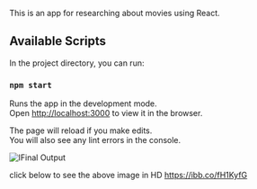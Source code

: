 This is an app for researching about movies using React.

## Available Scripts

In the project directory, you can run:

### `npm start`

Runs the app in the development mode.<br />
Open [http://localhost:3000](http://localhost:3000) to view it in the browser.

The page will reload if you make edits.<br />
You will also see any lint errors in the console.



![IFinal Output](https://i.ibb.co/2dnLCxY/Screen-Shot-2019-10-16-at-1-38-53-PM.png)

click below to see the above image in HD
https://ibb.co/fH1KyfG
